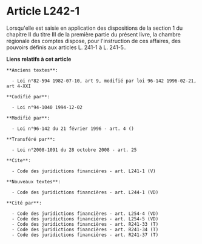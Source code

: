 # Article L242-1

Lorsqu'elle est saisie en application des dispositions de la section 1 du chapitre II du titre III de la première partie du
présent livre, la chambre régionale des comptes dispose, pour l'instruction de ces affaires, des pouvoirs définis aux
articles L. 241-1 à L. 241-5..

**Liens relatifs à cet article**

	**Anciens textes**:

	  - Loi n°82-594 1982-07-10, art 9, modifié par loi 96-142 1996-02-21, art 4-XXI

	**Codifié par**:

	  - Loi n°94-1040 1994-12-02

	**Modifié par**:

	  - Loi n°96-142 du 21 février 1996 - art. 4 ()

	**Transféré par**:

	  - Loi n°2008-1091 du 28 octobre 2008 - art. 25

	**Cite**:

	  - Code des juridictions financières - art. L241-1 (V)

	**Nouveaux textes**:

	  - Code des juridictions financières - art. L244-1 (VD)

	**Cité par**:

	  - Code des juridictions financières - art. L254-4 (VD)
	  - Code des juridictions financières - art. L254-5 (VD)
	  - Code des juridictions financières - art. R241-33 (T)
	  - Code des juridictions financières - art. R241-34 (T)
	  - Code des juridictions financières - art. R241-37 (T)
